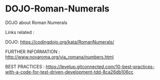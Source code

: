 # DOJO-Roman-Numerals
DOJO about Roman Numerals

Links related :

DOJO: https://codingdojo.org/kata/RomanNumerals/

FURTHER INFORMATION : http://www.novaroma.org/via_romana/numbers.html

BEST PRACTICES : https://levelup.gitconnected.com/10-best-practices-with-a-code-for-test-driven-development-tdd-8ca26db106cc
